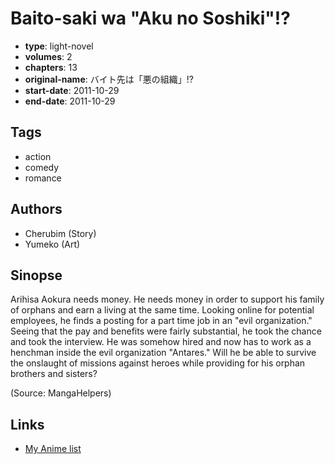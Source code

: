 # Baito-saki wa "Aku no Soshiki"!?

-   **type**: light-novel
-   **volumes**: 2
-   **chapters**: 13
-   **original-name**: バイト先は「悪の組織」!?
-   **start-date**: 2011-10-29
-   **end-date**: 2011-10-29

## Tags

-   action
-   comedy
-   romance

## Authors

-   Cherubim (Story)
-   Yumeko (Art)

## Sinopse

Arihisa Aokura needs money. He needs money in order to support his family of orphans and earn a living at the same time. Looking online for potential employees, he finds a posting for a part time job in an "evil organization." Seeing that the pay and benefits were fairly substantial, he took the chance and took the interview. He was somehow hired and now has to work as a henchman inside the evil organization "Antares." Will he be able to survive the onslaught of missions against heroes while providing for his orphan brothers and sisters?

(Source: MangaHelpers)

## Links

-   [My Anime list](https://myanimelist.net/manga/109856/Baito-saki_wa_Aku_no_Soshiki)
